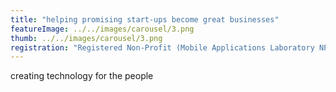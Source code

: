 ```yaml
---
title: "helping promising start-ups become great businesses"
featureImage: ../../images/carousel/3.png
thumb: ../../images/carousel/3.png
registration: "Registered Non-Profit (Mobile Applications Laboratory NPC) & Level 1 B-BBEE Skills & ESD Provider"
---
```

creating technology for the people